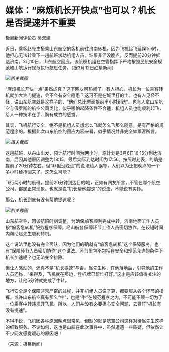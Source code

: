 # 媒体：“麻烦机长开快点”也可以？机长是否提速并不重要

极目新闻评论员 吴双建

近日，乘客赵先生搭乘山东航空的客机前往济南转机，因为飞机起飞延误1小时，他担心无法转乘下一趟航班求助机组人员，结果非但没晚点，反而提前20分钟抵达济南。3月10日，山东航空回应，该航班机组在空管指挥下严格按照民航安全规范和山航运行规范执行航班任务。（据3月12日红星新闻）

![](https://inews.gtimg.com/om_bt/OGYTWc24yhvmZCoY75pKeM-Yw3Si8uCHxPTm0Ycaz779MAA/1000)_相关截图_

“麻烦机长开快一点”果然成真？这下网友可热闹了。有人担心，机长为一位乘客转机就加大油门提速，会不会有安全隐患？这可不是在城里打的士。也有人见怪不怪，说山东航空就是这样子的，“他们总比票面提前半小时到达”。也有人拿山东航空与俄罗斯的航空公司类比，似乎哪怕起降条件不合适，机组人员也能顺利起飞，给人一种技术在手、胸有成竹的感觉。

其实，飞机航行安全，绝不是机组人员想怎么飞就怎么飞那么随意，是有严格的规范程序的。根据此次山东航空的回应内容来看，似乎情况并非完全如乘客所言。

![](https://inews.gtimg.com/om_bt/OEhFho0AupLzO_GZz9iltumu4bXYgwu7Q8v_ZuKsw3OR8AA/1000)_相关截图_

这趟航班，从舟山出发，预计航行时间为两小时，原计划是3月6日16:15分到达济南，后因其他原因调整为18:15，最后实际到达时间为17:56。按照时刻表，的确是提前了20分钟左右。但“非但没晚点”的说法给人误导，人们以为还把晚点的一个多小时给抢回来了。这怎么可能？

飞行两小时的航班，提前20分钟到达目的地，正如有网友所言，不管在哪个航空公司，都属正常现象。也就是说“机长帮他提速”的说法，不能说有实锤。

那么，机长到底有没有帮他提速呢？

![](https://inews.gtimg.com/om_bt/O0lsA2bCfBE0pVekzfYbOEXaNJhFfhssdi7BVR2qbQvE0AA/1000)_相关截图_

山东航空称，因该航班时刻调整，为确保旅客顺利完成中转，济南地面工作人员按“旅客急转机”服务程序保障。经山航各保障环节工作人员密切协作，在较短时间内帮助赵先生顺利转机。

这个说法里也没有完全否认，因为他们的确就有“旅客急转机”这个保障服务，也有“保障环节人员密切协作”这个说法。环节里包不包括在安全和规范允许的条件下机长加速呢？也无法完全排除。

但让人感动的，还真不是“机长提速”与否。赵先生称，在他落地后，引导他的工作人员还称，“来得及，飞机就在那边，登机牌已帮忙打好。”这才是应该值得关注的地方，让他5分钟就完成了中转。

飞行安全是个保障非常严密的过程，并非机组人员说了算，都要服从各个环节的指挥。或许山东航空真有那么“牛”，也是“牛”在规范程序之内，不可能不顾一切为了一位乘客中转违规开飞机。所以，人们并没有必要担心安全问题，去紧盯“机长有没有提速”。

不得不说，飞机因各种原因晚点很常见，但缺的就是航空公司这样对待赵先生这样的细致服务。不论如何，这也是山航在此次事件中，虽然遭遇一些质疑，但依然让不少网友感觉暖心的原因吧！

（来源：极目新闻）

